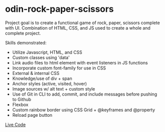 # odin-rock-paper-scissors
Project goal is to create a functional game of rock, paper, scissors complete with UI. Combination of HTML, CSS, and JS used to create a whole
and complete project.

Skills demonstrated:
- Utilize Javascript, HTML, and CSS
- Custom classes using 'data'
- Link audio files to html element with event listeners in JS functions
- Incorporate custom font-family for use in CSS
- External & internal CSS
- Knowledge/use of div + span
- Anchor styles (active, visited, hover)
- Image sources w/ alt text + custom style
- Use of Git in CLI to add, commit, and include messages before pushing to Github
- Flexbox
- Custom rainbow border using CSS Grid + @keyframes and @property
- Reload page button

<a href="https://sparktac.github.io/odin-rock-paper-scissors/">Live Code</a>
